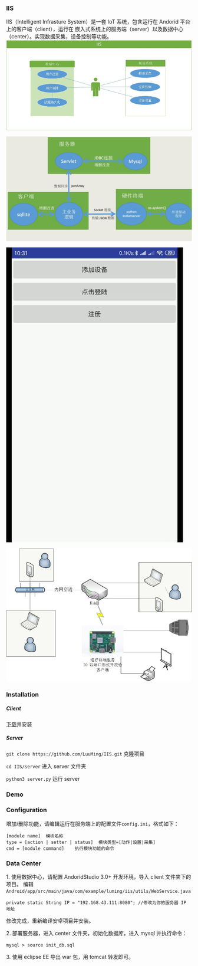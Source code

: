 ﻿### IIS
IIS（Intelligent Infrasture System）是一套 IoT 系统，包含运行在 Andorid 平台上的客户端（client），运行在 嵌入式系统上的服务端（server）以及数据中心（center）。实现数据采集，设备控制等功能。
![](./umlUseCaseDiagram.jpg)

![](./detail.jpg)

![](./client.gif)

![](./server.jpg)

### Installation
##### Client
[下载](https://github.com/LuuMing/IIS/blob/master/client/build/app-release.apk?raw=true)并安装
##### Server
`git clone https://github.com/LuuMing/IIS.git` 克隆项目

`cd IIS/server` 进入 server 文件夹

`python3 server.py` 运行 server

### Demo


### Configuration
增加/删除功能，请编辑运行在服务端上的配置文件`config.ini`，格式如下：
```
[module name]  模块名称
type = [action | setter | status]  模块类型=[动作|设置|采集]
cmd = [module command]    执行模块功能的命令
```
### Data Center
1\. 使用数据中心，请配置 AndoridStudio 3.0+ 开发环境，导入 client 文件夹下的项目。
编辑 `Android/app/src/main/java/com/example/luming/iis/utils/WebService.java`
```
private static String IP = "192.168.43.111:8080"; //修改为你的服务器 IP 地址
```
修改完成，重新编译安卓项目并安装。

2\. 部署服务器，进入 center 文件夹，初始化数据库，进入 mysql 并执行命令：
```
mysql > source init_db.sql
```
3\. 使用 eclipse EE 导出 war 包，用 tomcat 转发即可。